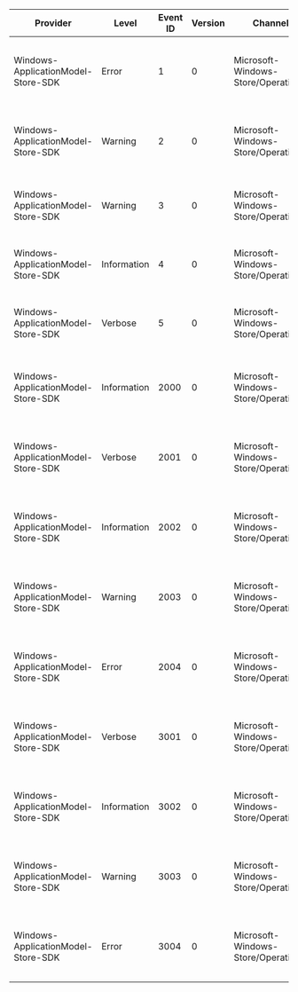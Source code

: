 Provider                            |  Level        |  Event ID  |  Version  |  Channel                              |  Task                     |  Opcode   |  Keyword           |  Message
------------------------------------|---------------|------------|-----------|---------------------------------------|---------------------------|-----------|--------------------|--------------------------------------------------------------------------------------------------------
Windows-ApplicationModel-Store-SDK  |  Error        |  1         |  0        |  Microsoft-Windows-Store/Operational  |  StorefrontClient         |           |  StorefrontClient  |  {Message}Error Code: {Error Code}Function: {Function}Source: {File Name} ({Line Number})
Windows-ApplicationModel-Store-SDK  |  Warning      |  2         |  0        |  Microsoft-Windows-Store/Operational  |  StorefrontClient         |           |  StorefrontClient  |  {Message}Exception Details: {Exception Details}Function: {Function}Source: {File Name} ({Line Number})
Windows-ApplicationModel-Store-SDK  |  Warning      |  3         |  0        |  Microsoft-Windows-Store/Operational  |  StorefrontClient         |           |  StorefrontClient  |  {Message}Function: {Member Name}Source: {File Name} ({Line Number})
Windows-ApplicationModel-Store-SDK  |  Information  |  4         |  0        |  Microsoft-Windows-Store/Operational  |  StorefrontClient         |           |  StorefrontClient  |  {Message}Function: {Member Name}Source: {File Name} ({Line Number})
Windows-ApplicationModel-Store-SDK  |  Verbose      |  5         |  0        |  Microsoft-Windows-Store/Operational  |  StorefrontClient         |           |  StorefrontClient  |  {Message}Function: {Member Name}Source: {File Name} ({Line Number})
Windows-ApplicationModel-Store-SDK  |  Information  |  2000      |  0        |  Microsoft-Windows-Store/Operational  |  Store SDK Module Loaded  |           |  Messages          |  Process Name: {Process Name}Module Name: {Module Name}Build: {Build Name}
Windows-ApplicationModel-Store-SDK  |  Verbose      |  2001      |  0        |  Microsoft-Windows-Store/Operational  |  In-App Purchase          |  Verbose  |  Messages          |  {Message}Error: {Error Code}Function: {Function}Source: {Source} ({Line Number})
Windows-ApplicationModel-Store-SDK  |  Information  |  2002      |  0        |  Microsoft-Windows-Store/Operational  |  In-App Purchase          |  Info     |  Messages          |  {Message}Error: {Error Code}Function: {Function}Source: {Source} ({Line Number})
Windows-ApplicationModel-Store-SDK  |  Warning      |  2003      |  0        |  Microsoft-Windows-Store/Operational  |  In-App Purchase          |  Warning  |  Messages          |  {Message}Error: {Error Code}Function: {Function}Source: {Source} ({Line Number})
Windows-ApplicationModel-Store-SDK  |  Error        |  2004      |  0        |  Microsoft-Windows-Store/Operational  |  In-App Purchase          |  Error    |  Messages          |  {Message}Error: {Error Code}Function: {Function}Source: {Source} ({Line Number})
Windows-ApplicationModel-Store-SDK  |  Verbose      |  3001      |  0        |  Microsoft-Windows-Store/Operational  |  Store Purchase App       |  Verbose  |  StorePurchaseApp  |  {Message}Error: {Error Code}Function: {Function}Source: {Source} ({Line Number})
Windows-ApplicationModel-Store-SDK  |  Information  |  3002      |  0        |  Microsoft-Windows-Store/Operational  |  Store Purchase App       |  Info     |  StorePurchaseApp  |  {Message}Error: {Error Code}Function: {Function}Source: {Source} ({Line Number})
Windows-ApplicationModel-Store-SDK  |  Warning      |  3003      |  0        |  Microsoft-Windows-Store/Operational  |  Store Purchase App       |  Warning  |  StorePurchaseApp  |  {Message}Error: {Error Code}Function: {Function}Source: {Source} ({Line Number})
Windows-ApplicationModel-Store-SDK  |  Error        |  3004      |  0        |  Microsoft-Windows-Store/Operational  |  Store Purchase App       |  Error    |  StorePurchaseApp  |  {Message}Error: {Error Code}Function: {Function}Source: {Source} ({Line Number})